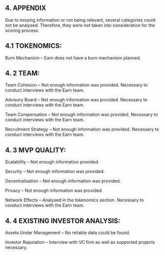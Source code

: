 ## 4. APPENDIX

Due to missing information or not being relevant, several categories could not be analysed.
Therefore, they were not taken into consideration for the scoring process.

## 4.1 TOKENOMICS:

Burn Mechanism – Earn does not have a burn mechanism planned.

## 4. 2 TEAM:

Team Cohesion – Not enough information was provided. Necessary to conduct interviews
with the Earn team.

Advisory Board – Not enough information was provided. Necessary to conduct interviews
with the Earn team.

Team Compensation – Not enough information was provided. Necessary to conduct
interviews with the Earn team.

Recruitment Strategy – Not enough information was provided. Necessary to conduct
interviews with the Earn team.

## 4. 3 MVP QUALITY:

Scalability – Not enough information provided.

Security – Not enough information was provided.

Decentralisation – Not enough information was provided.

Privacy – Not enough information was provided.

Network Effects – Analysed in the tokenomics section. Necessary to conduct interviews with
the Earn team.

## 4. 4 EXISTING INVESTOR ANALYSIS:

Assets Under Management – No reliable data could be found.

Investor Reputation – Interview with VC firm as well as supported projects necessary.


